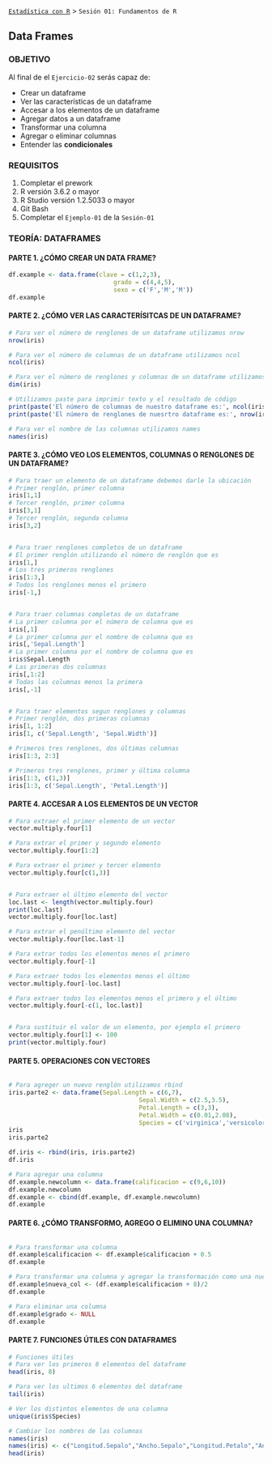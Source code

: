 [`Estadística con R`](../Readme.md) > `Sesión 01: Fundamentos de R` 

## Data Frames

### OBJETIVO

Al final de el `Ejercicio-02` serás capaz de:
- Crear un dataframe
- Ver las características de un dataframe
- Accesar a los elementos de un dataframe
- Agregar datos a un dataframe
- Transformar una columna 
- Agregar o eliminar columnas
- Entender las **condicionales**

### REQUISITOS

1. Completar el prework
2. R versión 3.6.2 o mayor
3. R Studio versión 1.2.5033 o mayor 
4. Git Bash
5. Completar el `Ejemplo-01` de la `Sesión-01`

### TEORÍA: DATAFRAMES


#### PARTE 1. ¿CÓMO CREAR UN DATA FRAME?

```r
df.example <- data.frame(clave = c(1,2,3),
                             grado = c(4,4,5),
                             sexo = c('F','M','M'))
df.example
```

#### PARTE 2. ¿CÓMO VER LAS CARACTERÍSITCAS DE UN DATAFRAME?

```r
# Para ver el número de renglones de un dataframe utilizamos nrow
nrow(iris)

# Para ver el número de columnas de un dataframe utilizamos ncol
ncol(iris)

# Para ver el número de renglones y columnas de un dataframe utilizamos dim
dim(iris)

# Utilizamos paste para imprimir texto y el resultado de código
print(paste('El número de columnas de nuestro dataframe es:', ncol(iris)))
print(paste('El número de renglones de nuesrtro dataframe es:', nrow(iris)))

# Para ver el nombre de las columnas utilizamos names
names(iris)

```

#### PARTE 3. ¿CÓMO VEO LOS ELEMENTOS, COLUMNAS O RENGLONES DE UN DATAFRAME?

```r
# Para traer un elemento de un dataframe debemos darle la ubicación
# Primer renglón, primer columna
iris[1,1]
# Tercer renglón, primer columna
iris[3,1]
# Tercer renglón, segunda columna
iris[3,2]


# Para traer renglones completos de un dataframe
# El primer renglón utilizando el número de renglón que es
iris[1,]
# Los tres primeros renglones 
iris[1:3,]
# Todos los renglones menos el primero
iris[-1,]


# Para traer columnas completas de un dataframe
# La primer columna por el número de columna que es
iris[,1]
# La primer columna por el nombre de columna que es
iris[,'Sepal.Length']
# La primer columna por el nombre de columna que es
iris$Sepal.Length
# Las primeras dos columnas 
iris[,1:2]
# Todas las columnas menos la primera
iris[,-1]


# Para traer elementos segun renglones y columnas
# Primer renglón, dos primeras columnas
iris[1, 1:2]
iris[1, c('Sepal.Length', 'Sepal.Width')]

# Primeros tres renglones, dos últimas columnas
iris[1:3, 2:3]

# Primeros tres renglones, primer y última columna
iris[1:3, c(1,3)]
iris[1:3, c('Sepal.Length', 'Petal.Length')]

```

#### PARTE 4. ACCESAR A LOS ELEMENTOS DE UN VECTOR

```r
# Para extraer el primer elemento de un vector
vector.multiply.four[1]

# Para extrar el primer y segundo elemento
vector.multiply.four[1:2]

# Para extraer el primer y tercer elemento
vector.multiply.four[c(1,3)]


# Para extraer el último elemento del vector
loc.last <- length(vector.multiply.four)
print(loc.last)
vector.multiply.four[loc.last]

# Para extrar el penúltimo elemento del vector
vector.multiply.four[loc.last-1]

# Para extrar todos los elementos menos el primero
vector.multiply.four[-1]

# Para extraer todos los elementos menos el último
vector.multiply.four[-loc.last]

# Para extraer todos los elementos menos el primero y el último
vector.multiply.four[-c(1, loc.last)]


# Para sustituir el valor de un elemento, por ejemplo el primero
vector.multiply.four[1] <- 100
print(vector.multiply.four)
```


#### PARTE 5. OPERACIONES CON VECTORES

```r

# Para agreger un nuevo renglón utilizamos rbind
iris.parte2 <- data.frame(Sepal.Length = c(6,7),
                                    Sepal.Width = c(2.5,3.5),
                                    Petal.Length = c(3,3),
                                    Petal.Width = c(0.01,2.08),
                                    Species = c('virginica','versicolor'))
iris
iris.parte2

df.iris <- rbind(iris, iris.parte2)
df.iris

# Para agregar una columna 
df.example.newcolumn <- data.frame(calificacion = c(9,6,10))
df.example.newcolumn
df.example <- cbind(df.example, df.example.newcolumn)
df.example

```

#### PARTE 6. ¿CÓMO TRANSFORMO, AGREGO O ELIMINO UNA COLUMNA?


```r

# Para transformar una columna
df.example$calificacion <- df.example$calificacion + 0.5
df.example

# Para transformar una columna y agregar la transformación como una nueva
df.example$nueva_col <- (df.example$calificacion + 8)/2
df.example

# Para eliminar una columna
df.example$grado <- NULL
df.example


```

#### PARTE 7. FUNCIONES ÚTILES CON DATAFRAMES


```r
# Funciones útiles 
# Para ver los primeros 8 elementos del dataframe
head(iris, 8)

# Para ver los ultimos 6 elementos del dataframe
tail(iris)

# Ver los distintos elementos de una columna
unique(iris$Species)

# Cambiar los nombres de las columnas
names(iris) 
names(iris) <- c("Longitud.Sepalo","Ancho.Sepalo","Longitud.Petalo","Ancho.Petalo","Especies")
head(iris)

```


